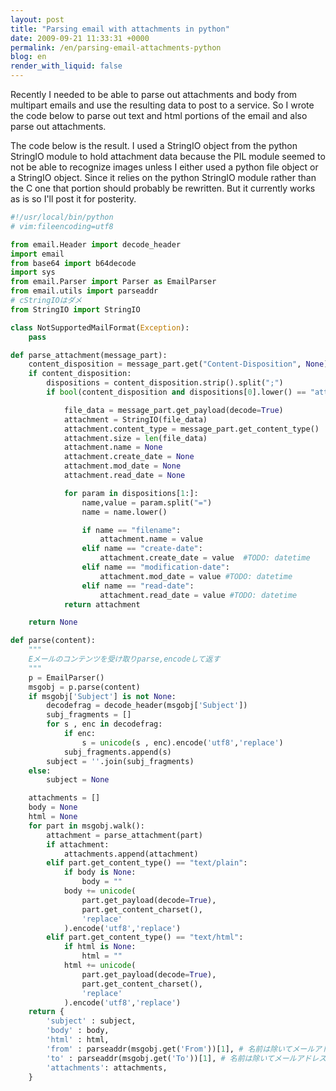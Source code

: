 ```yaml
---
layout: post
title: "Parsing email with attachments in python"
date: 2009-09-21 11:33:31 +0000
permalink: /en/parsing-email-attachments-python
blog: en
render_with_liquid: false
---
```


Recently I needed to be able to parse out attachments and body from
multipart emails and use the resulting data to post to a service. So I
wrote the code below to parse out text and html portions of the email
and also parse out attachments.

The code below is the result. I used a StringIO object from the python
StringIO module to hold attachment data because the PIL module seemed to
not be able to recognize images unless I either used a python file
object or a StringIO object. Since it relies on the python StringIO
module rather than the C one that portion should probably be rewritten.
But it currently works as is so I'll post it for posterity.

```python
#!/usr/local/bin/python
# vim:fileencoding=utf8

from email.Header import decode_header
import email
from base64 import b64decode
import sys
from email.Parser import Parser as EmailParser
from email.utils import parseaddr
# cStringIOはダメ
from StringIO import StringIO

class NotSupportedMailFormat(Exception):
    pass

def parse_attachment(message_part):
    content_disposition = message_part.get("Content-Disposition", None)
    if content_disposition:
        dispositions = content_disposition.strip().split(";")
        if bool(content_disposition and dispositions[0].lower() == "attachment"):

            file_data = message_part.get_payload(decode=True)
            attachment = StringIO(file_data)
            attachment.content_type = message_part.get_content_type()
            attachment.size = len(file_data)
            attachment.name = None
            attachment.create_date = None
            attachment.mod_date = None
            attachment.read_date = None

            for param in dispositions[1:]:
                name,value = param.split("=")
                name = name.lower()

                if name == "filename":
                    attachment.name = value
                elif name == "create-date":
                    attachment.create_date = value  #TODO: datetime
                elif name == "modification-date":
                    attachment.mod_date = value #TODO: datetime
                elif name == "read-date":
                    attachment.read_date = value #TODO: datetime
            return attachment

    return None

def parse(content):
    """
    Eメールのコンテンツを受け取りparse,encodeして返す
    """
    p = EmailParser()
    msgobj = p.parse(content)
    if msgobj['Subject'] is not None:
        decodefrag = decode_header(msgobj['Subject'])
        subj_fragments = []
        for s , enc in decodefrag:
            if enc:
                s = unicode(s , enc).encode('utf8','replace')
            subj_fragments.append(s)
        subject = ''.join(subj_fragments)
    else:
        subject = None

    attachments = []
    body = None
    html = None
    for part in msgobj.walk():
        attachment = parse_attachment(part)
        if attachment:
            attachments.append(attachment)
        elif part.get_content_type() == "text/plain":
            if body is None:
                body = ""
            body += unicode(
                part.get_payload(decode=True),
                part.get_content_charset(),
                'replace'
            ).encode('utf8','replace')
        elif part.get_content_type() == "text/html":
            if html is None:
                html = ""
            html += unicode(
                part.get_payload(decode=True),
                part.get_content_charset(),
                'replace'
            ).encode('utf8','replace')
    return {
        'subject' : subject,
        'body' : body,
        'html' : html,
        'from' : parseaddr(msgobj.get('From'))[1], # 名前は除いてメールアドレスのみ抽出
        'to' : parseaddr(msgobj.get('To'))[1], # 名前は除いてメールアドレスのみ抽出
        'attachments': attachments,
    }
```
